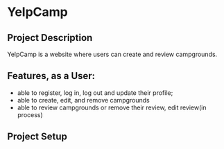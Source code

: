 # YelpCamp
## Project Description 


YelpCamp is a website where users can create and review campgrounds.

## Features, as a User: 
* able to register, log in, log out and update their profile;
* able to create, edit, and remove campgrounds
* able to review campgrounds or remove their review, edit review(in process)

## Project Setup
